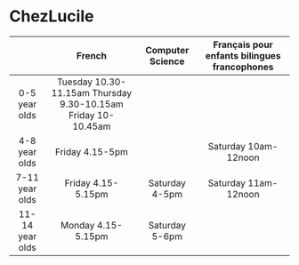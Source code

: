 # ChezLucile

|                 |                             French                            | Computer Science | Français pour enfants  bilingues francophones |
|:---------------:|:-------------------------------------------------------------:|:----------------:|:---------------------------------------------:|
|  0-5 year olds  | Tuesday 10.30-11.15am Thursday 9.30-10.15am Friday 10-10.45am |                  |                                               |
|  4-8 year olds  |                        Friday 4.15-5pm                        |                  |              Saturday 10am-12noon             |
|  7-11 year olds |                       Friday 4.15-5.15pm                      |  Saturday 4-5pm  |              Saturday 11am-12noon             |
| 11-14 year olds |                       Monday 4.15-5.15pm                      |  Saturday 5-6pm  |                                               |
